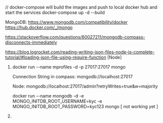 
//  docker-compose will build the images and push to local docker hub and start the services
docker-compose up -d --build

MongoDB:   https://www.mongodb.com/compatibility/docker
https://hub.docker.com/_/mongo


https://stackoverflow.com/questions/60027211/mongodb-compass-disconnects-immediately

https://blog.logrocket.com/reading-writing-json-files-node-js-complete-tutorial/#loading-json-file-using-require-function   [Node]

1.  docker run --name mprofiles -d -p 27017:27017 mongo

    Connection String in compass: mongodb://localhost:27017

    Node: mongodb://localhost:27017/admin?retryWrites=true&w=majority

    docker run --name mongodb -d -e MONGO_INITDB_ROOT_USERNAME=kyc -e MONGO_INITDB_ROOT_PASSWORD=kyc123 mongo   [ not working yet ]

2.  